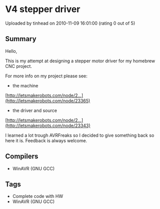 # V4 stepper driver

Uploaded by tinhead on 2010-11-09 16:01:00 (rating 0 out of 5)

## Summary

Hello,


This is my attempt at designing a stepper motor driver for my homebrew CNC project.


For more info on my project please see: 


- the machine  

[http://letsmakerobots.com/node/2...](http://letsmakerobots.com/node/23365)


- the driver and source


[http://letsmakerobots.com/node/2...](http://letsmakerobots.com/node/23343)


I learned a lot trough AVRFreaks so I decided to give something back so here it is. Feedback is always welcome.

## Compilers

- WinAVR (GNU GCC)

## Tags

- Complete code with HW
- WinAVR (GNU GCC)
